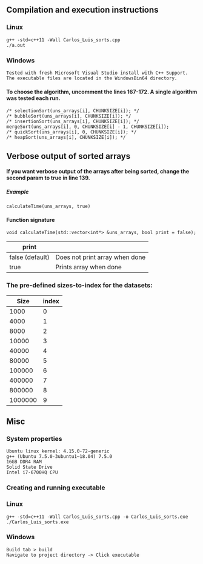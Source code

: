 ## Compilation and execution instructions

### Linux

    g++ -std=c++11 -Wall Carlos_Luis_sorts.cpp
    ./a.out

### Windows

    Tested with fresh Microsoft Visual Studio install with C++ Support. 
    The executable files are located in the WindowsBin64 directory.

#### To choose the algorithm, uncomment the lines 167-172. A single algorithm was tested each run.

    /* selectionSort(uns_arrays[i], CHUNKSIZE[i]); */
    /* bubbleSort(uns_arrays[i], CHUNKSIZE[i]); */
    /* insertionSort(uns_arrays[i], CHUNKSIZE[i]); */
    mergeSort(uns_arrays[i], 0, CHUNKSIZE[i] - 1, CHUNKSIZE[i]);
    /* quickSort(uns_arrays[i], 0, CHUNKSIZE[i]); */
    /* heapSort(uns_arrays[i], CHUNKSIZE[i]); */

## Verbose output of sorted arrays

#### If you want verbose output of the arrays after being sorted, change the second param to true in line 139.

##### Example

    calculateTime(uns_arrays, true)

#### Function signature

    void calculateTime(std::vector<int*> &uns_arrays, bool print = false);


| print |                                |
| ----- | ------------------------------ |
| false (default)| Does not print array when done |
| true           | Prints array when done         |

### The pre-defined sizes-to-index for the datasets:

| Size    | index |
| ------- | ----- |
| 1000    | 0     |
| 4000    | 1     |
| 8000    | 2     |
| 10000   | 3     |
| 40000   | 4     |
| 80000   | 5     |
| 100000  | 6     |
| 400000  | 7     |
| 800000  | 8     |
| 1000000 | 9     |

## Misc

### System properties

    Ubuntu linux kernel: 4.15.0-72-generic
    g++ (Ubuntu 7.5.0-3ubuntu1~18.04) 7.5.0
    16GB DDR4 RAM
    Solid State Drive
    Intel i7-6700HQ CPU


### Creating and running executable  

### Linux
    g++ -std=c++11 -Wall Carlos_Luis_sorts.cpp -o Carlos_Luis_sorts.exe 
    ./Carlos_Luis_sorts.exe

### Windows 

    Build tab > build
    Navigate to project directory -> Click executable
